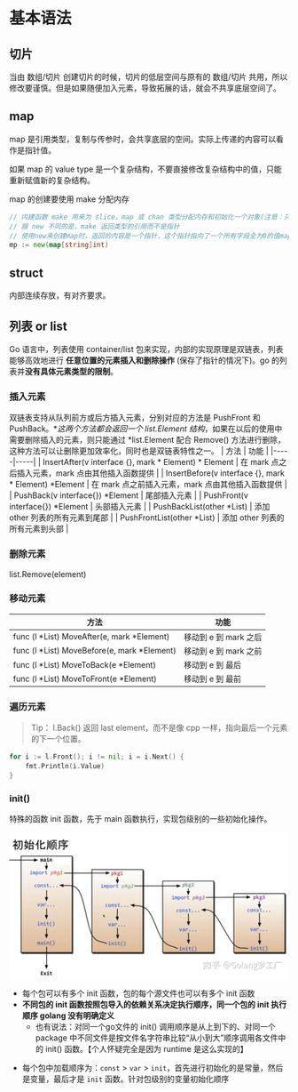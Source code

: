 # 基本语法
## 切片
当由 数组/切片 创建切片的时候，切片的低层空间与原有的 数组/切片 共用，所以修改要谨慎。但是如果随便加入元素，导致拓展的话，就会不共享底层空间了。

## map
map 是引用类型，复制与传参时，会共享底层的空间。实际上传递的内容可以看作是指针值。  

如果 map 的 value type 是一个复杂结构，不要直接修改复杂结构中的值，只能重新赋值新的复杂结构。

map 的创建要使用 make 分配内存
```go
// 内建函数 make 用来为 slice，map 或 chan 类型分配内存和初始化一个对象(注意：只能用在这三种类型上)
// 跟 new 不同的是，make 返回类型的引用而不是指针
// 使用new来创建map时，返回的内容是一个指针，这个指针指向了一个所有字段全为0的值map对象，需要初始化后才能使用
mp := new(map[string]int)  
```

## struct
内部连续存放，有对齐要求。

## 列表 or list
Go 语言中，列表使用 container/list 包来实现，内部的实现原理是双链表，列表能够高效地进行 **任意位置的元素插入和删除操作** (保存了指针的情况下)。go 的列表并**没有具体元素类型的限制**。

### 插入元素
双链表支持从队列前方或后方插入元素，分别对应的方法是 PushFront 和 PushBack。**这两个方法都会返回一个 *list.Element 结构**，如果在以后的使用中需要删除插入的元素，则只能通过 *list.Element 配合 Remove() 方法进行删除，这种方法可以让删除更加效率化，同时也是双链表特性之一。
| 方法 | 功能 |
|-----|-----|
| InsertAfter(v interface {}, mark * Element) * Element	| 在 mark 点之后插入元素，mark 点由其他插入函数提供 | 
| InsertBefore(v interface {}, mark * Element) *Element	| 在 mark 点之前插入元素，mark 点由其他插入函数提供 | 
| PushBack(v interface{}) *Element | 尾部插入元素 |
| PushFront(v interface{}) *Element | 头部插入元素 |
| PushBackList(other *List)	| 添加 other 列表的所有元素到尾部 | 
| PushFrontList(other *List)	| 添加 other 列表的所有元素到头部 | 

### 删除元素
list.Remove(element)

### 移动元素
| 方法 | 功能 |
|-----|-----|
| func (l *List) MoveAfter(e, mark *Element)	| 移动到 e 到 mark 之后 | 
| func (l *List) MoveBefore(e, mark *Element)	| 移动到 e 到 mark 之前 | 
| func (l *List) MoveToBack(e *Element)	| 移动到 e 到 最后 | 
| func (l *List) MoveToFront(e *Element) | 移动到 e 到 最前 | 

### 遍历元素
> Tip： l.Back() 返回 last element，而不是像 cpp 一样，指向最后一个元素的下一个位置。
```go
for i := l.Front(); i != nil; i = i.Next() {
    fmt.Println(i.Value)
}
```

### init()

特殊的函数 init 函数，先于 main 函数执行，实现包级别的一些初始化操作。

<img src="v2-705cd783731cb4683ee1098a66a87a44_r.jpg" alt="preview" style="zoom:67%;" />

- 每个包可以有多个 init 函数，包的每个源文件也可以有多个 init 函数
- **不同包的 init 函数按照包导入的依赖关系决定执行顺序，同一个包的 init 执行顺序 golang 没有明确定义**
  - 也有说法：对同一个go文件的 init() 调用顺序是从上到下的、对同一个 package 中不同文件是按文件名字符串比较“从小到大”顺序调用各文件中的 init() 函数。【个人怀疑完全是因为 runtime 是这么实现的】

+ 每个包中加载顺序为：`const` > `var` > `init`，首先进行初始化的是常量，然后是变量，最后才是 `init` 函数。针对包级别的变量初始化顺序